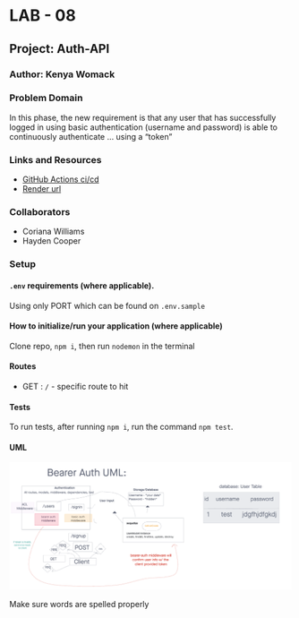 # LAB - 08

## Project: Auth-API

### Author: Kenya Womack

### Problem Domain

In this phase, the new requirement is that any user that has successfully logged in using basic authentication (username and password) is able to continuously authenticate … using a “token”

### Links and Resources

- [GitHub Actions ci/cd](https://github.com/KenyaWomack/api-server/actions)
- [Render url](https://authapi-o34b.onrender.com/)

### Collaborators

- Coriana Williams
- Hayden Cooper

### Setup

#### `.env` requirements (where applicable).

Using only PORT which can be found on `.env.sample`

#### How to initialize/run your application (where applicable)

Clone repo, `npm i`, then run `nodemon` in the terminal

#### Routes

- GET : `/` - specific route to hit

#### Tests

To run tests, after running `npm i`, run the command `npm test`.

#### UML

![UML image](UMLlab08.png)

Make sure words are spelled properly

